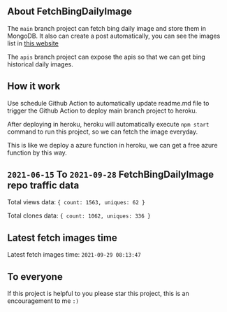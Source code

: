## About FetchBingDailyImage

The `main` branch project can fetch bing daily image and store them in MongoDB.
It also can create a post automatically, you can see the images list in [this website](https://oursalbum.netlify.app)

The `apis` branch project can expose the apis so that we can get bing historical daily images.

## How it work

Use schedule Github Action to automatically update readme.md file to trigger the Github Action to deploy main branch project to heroku.

After deploying in heroku, heroku will automatically execute `npm start` command to run this project, so we can fetch the image everyday.

This is like we deploy a azure function in heroku, we can get a free azure function by this way.

## `2021-06-15` To `2021-09-28` FetchBingDailyImage repo traffic data

Total views data: `{ count: 1563, uniques: 62 }`

Total clones data: `{ count: 1062, uniques: 336 }`

## Latest fetch images time

Latest fetch images time: `2021-09-29 08:13:47`

## To everyone

If this project is helpful to you please star this project, this is an encouragement to me `:)`



